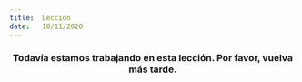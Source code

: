 ```yaml
---
title:  Lección
date:   10/11/2020
---
```


### <center>Todavía estamos trabajando en esta lección. Por favor, vuelva más tarde.</center>
